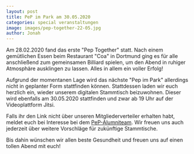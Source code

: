 ```yaml
---
layout: post
title: PeP im Park am 30.05.2020
categories: special veranstaltungen
image: images/pep-together-22-05.jpg
author: Jonah
---
```


Am 28.02.2020 fand das erste "Pep Together" statt. Nach einem gemütlichen Essen beim Restaurant "Coa" in Dortmund ging es für alle
anschließend zum gemeinsamen Billiard spielen, um den Abend in ruhiger Atmosphäre ausklingen zu lassen. Alles in allem ein voller Erfolg!

Aufgrund der momentanen Lage wird das nächste "Pep im Park" allerdings nicht in geplanter Form stattfinden können. Stattdessen
laden wir euch herzlich ein, wieder unserem digitalen Stammtisch beizuwohnen. Dieser wird ebenfalls am 30.05.2020 stattfinden und zwar ab 19 Uhr auf der Videoplattform Jitsi.

Falls ihr den Link nicht über unseren Mitgliederverteiler erhalten habt, meldet euch bei Interesse bei dem [PeP-Alumniteam](mailto:alumniarbeit@pep-dortmund.org). Wir freuen uns auch jederzeit über weitere Vorschläge für zukünftige Stammtische.

Bis dahin wünschen wir allen beste Gesundheit und freuen uns auf einen tollen Abend mit euch!
